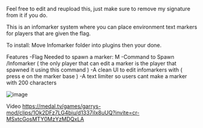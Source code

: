 Feel free to edit and reupload this, just make sure to remove my signature from it if you do.

This is an infomarker system where you can place environment text markers for players that are given the flag.

To install: Move Infomarker folder into plugins then your done.

Features
-Flag Needed to spawn a marker: M
-Command to Spawn /Infomarker  ( the only player that can edit a marker is the player that spawned it using this command )
-A clean UI to edit infomarkers with ( press e on the marker base )
-A text limiter so users cant make a marker with 200 characters






![image](https://github.com/Cosmo12978/pluginhelp/assets/153873427/55e03de8-a2a6-484c-aef0-cfbc19398402)

Video
https://medal.tv/games/garrys-mod/clips/1Ok2DFz7LG4biu/d1337iIx8uUQ?invite=cr-MSxtcGosMTY0MzYzMDQxLA
